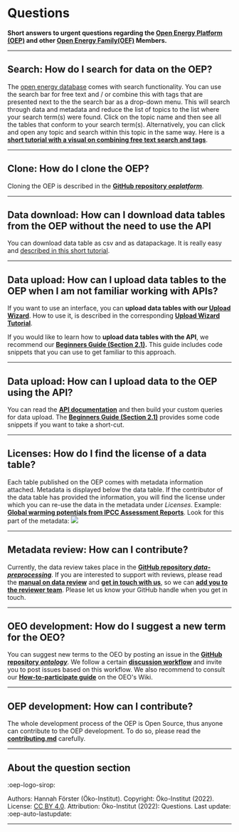 # Questions

**Short answers to urgent questions regarding the [Open Energy Platform (OEP)](https://openenergyplatform.org) and other [Open Energy Family(OEF)](https://github.com/OpenEnergyPlatform) Members.**

---

## Search: How do I search for data on the OEP?

The [open energy database](https://openenergyplatform.org/dataedit/schemas) comes with search functionality. You can use the search bar for free text and / or combine this with tags that are presented next to the the search bar as a drop-down menu. This will search through data and metadata and reduce the list of topics to the list where your search term(s) were found. Click on the topic name and then see all the tables that conform to your search term(s). Alternatively, you can click and open any topic and search within this topic in the same way. Here is a **[short tutorial with a visual on combining free text search and tags](./tutorials/99_other/find_data.md)**.

---

## Clone: How do I clone the OEP?

Cloning the OEP is described in the **[GitHub repository _oeplatform_](https://github.com/OpenEnergyPlatform/oeplatform#readme)**.

---

## Data download: How can I download data tables from the OEP without the need to use the API

You can download data table as csv and as datapackage. It is really easy and [described in this short tutorial](tutorials/99_other/download.md).

---

## Data upload: How can I upload data tables to the OEP when I am not familiar working with APIs?

If you want to use an interface, you can **upload data tables with our [Upload Wizard](https://openenergyplatform.org/dataedit/wizard/)**. How to use it, is described in the corresponding **[Upload Wizard Tutorial](tutorials/99_other/wizard.md)**.

If you would like to learn how to **upload data tables with the API**, we recommend our **[Beginners Guide (Section 2.1)](tutorials/99_other/beginners_guide.md).** This guide includes code snippets that you can use to get familiar to this approach.

---

## Data upload: How can I upload data to the OEP using the API?

You can read the **[API documentation](https://openenergyplatform.github.io/oeplatform/install-and-documentation/oeplatform-code/web-api/oedb-rest-api/)** and then build your custom queries for data upload. The **[Beginners Guide (Section 2.1)](tutorials/99_other/beginners_guide.md)** provides some code snippets if you want to take a short-cut.

---

## Licenses: How do I find the license of a data table?

Each table published on the OEP comes with metadata information attached. Metadata is displayed below the data table. If the contributor of the data table has provided the information, you will find the license under which you can re-use the data in the metadata under _Licenses_. Example: [**Global warming potentials from IPCC Assessment Reports**](https://openenergyplatform.org/dataedit/view/climate/szenariendb_gwp). Look for this part of the metadata: ![](https://openenergyplatform.org/media/image/2021/08/sirop-license_GcOJaRJ.png)

---

## Metadata review: How can I contribute?

Currently, the data review takes place in the **[GitHub repository _data-preprocessing_](https://github.com/OpenEnergyPlatform/data-preprocessing/issues)**. If you are interested to support with reviews, please read the **[manual on data review](https://github.com/OpenEnergyPlatform/data-preprocessing/wiki)** and **[get in touch with us](https://openenergyplatform.org/contact/)**, so we can **[add you to the reviewer team](https://github.com/orgs/OpenEnergyPlatform/teams/oemetadata-reviewer)**. Please let us know your GitHub handle when you get in touch.

---

## OEO development: How do I suggest a new term for the OEO?

You can suggest new terms to the OEO by posting an issue in the **[GitHub repository _ontology_](https://github.com/OpenEnergyPlatform/ontology/issues)**.
We follow a certain **[discussion workflow](https://github.com/OpenEnergyPlatform/ontology/wiki/Discussion-workflow)** and invite you to post issues based on this workflow.
We also recommend to consult our **[How-to-participate guide](https://github.com/OpenEnergyPlatform/ontology/wiki/Welcome!-How-to-participate)** on the OEO's Wiki.

---

## OEP development: How can I contribute?

The whole development process of the OEP is Open Source, thus anyone can contribute to the OEP development. To do so, please read the **[contributing.md](https://github.com/OpenEnergyPlatform/oeplatform/blob/develop/CONTRIBUTING.md)** carefully.

---

## About the question section

:oep-logo-sirop:

Authors: Hannah Förster (Öko-Institut). Copyright: Öko-Institut (2022). License: [CC BY 4.0](https://creativecommons.org/licenses/by/4.0/deed.en). Attribution: Öko-Institut (2022): Questions. Last update: :oep-auto-lastupdate:

---
